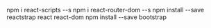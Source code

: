 npm i react-scripts --s
npm i react-router-dom --s
npm install --save reactstrap react react-dom
npm install --save bootstrap
